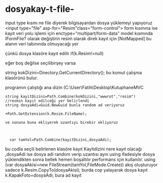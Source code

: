 # dosyakay-t-file-
input type kısmı ne file diyerek bilgisayardan dosya yüklemeyi yapıyoruz 
   <input type="file"  asp-for="Resim"class="form-control">
form kısmına ise kayıt veri yolu işlemi için
enctype="multipart/form-data"
model kısmında IFormFile? olarak değiştirin resim olarak direk kayıt için 
   [NotMapped] bu alanın veri tabınında olmuyacağı yer
   
   çünkü dosya klasöre kayıt edilir
 if(k.Resim!=null)
 
 eğer boş değilse seçilibirşey varsa
 
   string kokDizini=Directory.GetCurrentDirectory();
   bu komut çalışma klasörünü bulur.
   
   programın çalıştığı ana dizin (C:\User\Fatih\Desktop\KutuphaneMVC

    string kayitDizini=Path.Combine(kokDizini,"wwwrot","resim")
    //resmin kayıt edilceği yer belirlendi
    string dosyaAdi=Guid.NewGuid bunla random ad veriyoruz
    
    +Path.GetExtension(k.Resim.FileName); 
    
    ve sonuna buna ekliyerek uzantıyı birebir ekliyoruz
    
    

      var tamYol=Path.Combine(kayitDizini,dosyaAdi);
      
   bu codla seçili belirlenen klasöre kayıt Kayitdizini nere kayıt olacağı ,dosyaAdi ise dosya adi random verip uzantısı aynı 
   using ifadesiyle dosya yüklendikten sonra bellek hemen boşaltılır performans için kullanılır.
    using (var dosyaAkisi=new FileStream(tamYol,FileMode.Create))
    akış oluşturuyor  sadece
      k.Resim.CopyTo(dosyaAkisi);
      burda cop yalayarak dosya kayıt 
       k.KapakFoto=dosyaAdi;
       bura ad kayıt 
